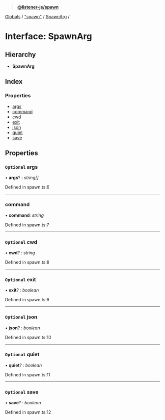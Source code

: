 > **[@listener-js/spawn](../README.md)**

[Globals](../globals.md) / ["spawn"](../modules/_spawn_.md) / [SpawnArg](_spawn_.spawnarg.md) /

# Interface: SpawnArg

## Hierarchy

* **SpawnArg**

## Index

### Properties

* [args](_spawn_.spawnarg.md#optional-args)
* [command](_spawn_.spawnarg.md#command)
* [cwd](_spawn_.spawnarg.md#optional-cwd)
* [exit](_spawn_.spawnarg.md#optional-exit)
* [json](_spawn_.spawnarg.md#optional-json)
* [quiet](_spawn_.spawnarg.md#optional-quiet)
* [save](_spawn_.spawnarg.md#optional-save)

## Properties

### `Optional` args

• **args**? : *string[]*

Defined in spawn.ts:6

___

###  command

• **command**: *string*

Defined in spawn.ts:7

___

### `Optional` cwd

• **cwd**? : *string*

Defined in spawn.ts:8

___

### `Optional` exit

• **exit**? : *boolean*

Defined in spawn.ts:9

___

### `Optional` json

• **json**? : *boolean*

Defined in spawn.ts:10

___

### `Optional` quiet

• **quiet**? : *boolean*

Defined in spawn.ts:11

___

### `Optional` save

• **save**? : *boolean*

Defined in spawn.ts:12